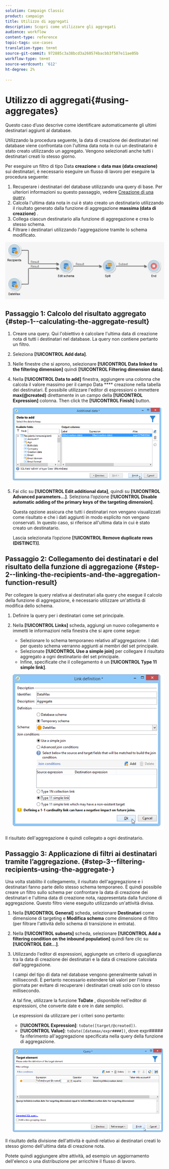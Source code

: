 ```yaml
---
solution: Campaign Classic
product: campaign
title: Utilizzo di aggregati
description: Scopri come utilizzare gli aggregati
audience: workflow
content-type: reference
topic-tags: use-cases
translation-type: tm+mt
source-git-commit: 972885c3a38bcd3a260574bacbb3f507e11ae05b
workflow-type: tm+mt
source-wordcount: '612'
ht-degree: 2%

---
```



# Utilizzo di aggregati{#using-aggregates}

Questo caso d’uso descrive come identificare automaticamente gli ultimi destinatari aggiunti al database.

Utilizzando la procedura seguente, la data di creazione dei destinatari nel database viene confrontata con l&#39;ultima data nota in cui un destinatario è stato creato utilizzando un aggregato. Vengono selezionati anche tutti i destinatari creati lo stesso giorno.

Per eseguire un filtro di tipo Data **creazione = data max (data creazione)** sui destinatari, è necessario eseguire un flusso di lavoro per eseguire la procedura seguente:

1. Recuperare i destinatari del database utilizzando una query di base. Per ulteriori informazioni su questo passaggio, vedere [Creazione di una query](../../workflow/using/query.md#creating-a-query).
1. Calcola l&#39;ultima data nota in cui è stato creato un destinatario utilizzando il risultato generato dalla funzione di aggregazione **massima (data di creazione)** .
1. Collega ciascun destinatario alla funzione di aggregazione e crea lo stesso schema.
1. Filtrare i destinatari utilizzando l&#39;aggregazione tramite lo schema modificato.

![](assets/datamanagement_usecase_1.png)

## Passaggio 1: Calcolo del risultato aggregato {#step-1--calculating-the-aggregate-result}

1. Creare una query. Qui l&#39;obiettivo è calcolare l&#39;ultima data di creazione nota di tutti i destinatari nel database. La query non contiene pertanto un filtro.
1. Seleziona **[!UICONTROL Add data]**.
1. Nelle finestre che si aprono, selezionare **[!UICONTROL Data linked to the filtering dimension]** quindi **[!UICONTROL Filtering dimension data]**.
1. Nella **[!UICONTROL Data to add]** finestra, aggiungere una colonna che calcola il valore massimo per il campo Data **** creazione nella tabella dei destinatari. È possibile utilizzare l&#39;editor di espressioni o immettere **max(@created)** direttamente in un campo della **[!UICONTROL Expression]** colonna. Then click the **[!UICONTROL Finish]** button.

   ![](assets/datamanagement_usecase_2.png)

1. Fai clic su **[!UICONTROL Edit additional data]**, quindi su **[!UICONTROL Advanced parameters...]**. Seleziona l’opzione **[!UICONTROL Disable automatic adding of the primary keys of the targeting dimension]**.

   Questa opzione assicura che tutti i destinatari non vengano visualizzati come risultato e che i dati aggiunti in modo esplicito non vengano conservati. In questo caso, si riferisce all&#39;ultima data in cui è stato creato un destinatario.

   Lascia selezionata l’opzione **[!UICONTROL Remove duplicate rows (DISTINCT)]**.

## Passaggio 2: Collegamento dei destinatari e del risultato della funzione di aggregazione {#step-2--linking-the-recipients-and-the-aggregation-function-result}

Per collegare la query relativa ai destinatari alla query che esegue il calcolo della funzione di aggregazione, è necessario utilizzare un&#39;attività di modifica dello schema.

1. Definire la query per i destinatari come set principale.
1. Nella **[!UICONTROL Links]** scheda, aggiungi un nuovo collegamento e immetti le informazioni nella finestra che si apre come segue:

   * Selezionare lo schema temporaneo relativo all&#39;aggregazione. I dati per questo schema verranno aggiunti ai membri del set principale.
   * Selezionate **[!UICONTROL Use a simple join]** per collegare il risultato aggregato a ogni destinatario del set principale.
   * Infine, specificate che il collegamento è un **[!UICONTROL Type 11 simple link]**.

   ![](assets/datamanagement_usecase_3.png)

Il risultato dell&#39;aggregazione è quindi collegato a ogni destinatario.

## Passaggio 3: Applicazione di filtri ai destinatari tramite l’aggregazione. {#step-3--filtering-recipients-using-the-aggregate-}

Una volta stabilito il collegamento, il risultato dell&#39;aggregazione e i destinatari fanno parte dello stesso schema temporaneo. È quindi possibile creare un filtro sullo schema per confrontare la data di creazione dei destinatari e l&#39;ultima data di creazione nota, rappresentata dalla funzione di aggregazione. Questo filtro viene eseguito utilizzando un&#39;attività divisa.

1. Nella **[!UICONTROL General]** scheda, selezionare **Destinatari** come dimensione di targeting e **Modifica schema** come dimensione di filtro (per filtrare l&#39;attività dello schema di transizione in entrata).
1. Nella **[!UICONTROL subsets]** scheda, selezionare **[!UICONTROL Add a filtering condition on the inbound population]** quindi fare clic su **[!UICONTROL Edit...]**.
1. Utilizzando l&#39;editor di espressioni, aggiungete un criterio di uguaglianza tra la data di creazione dei destinatari e la data di creazione calcolata dall&#39;aggregazione.

   I campi del tipo di data nel database vengono generalmente salvati in millisecondi. È pertanto necessario estendere tali valori per l&#39;intera giornata per evitare di recuperare i destinatari creati solo con lo stesso millisecondo.

   A tal fine, utilizzare la funzione **ToDate** , disponibile nell&#39;editor di espressioni, che converte date e ore in date semplici.

   Le espressioni da utilizzare per i criteri sono pertanto:

   * **[!UICONTROL Expression]**: `toDate([target/@created])`.
   * **[!UICONTROL Value]**: `toDate([datemax/expr####])`, dove expr##### fa riferimento all&#39;aggregazione specificata nella query della funzione di aggregazione.

   ![](assets/datamanagement_usecase_4.png)

Il risultato della divisione dell&#39;attività è quindi relativo ai destinatari creati lo stesso giorno dell&#39;ultima data di creazione nota.

Potete quindi aggiungere altre attività, ad esempio un aggiornamento dell&#39;elenco o una distribuzione per arricchire il flusso di lavoro.
